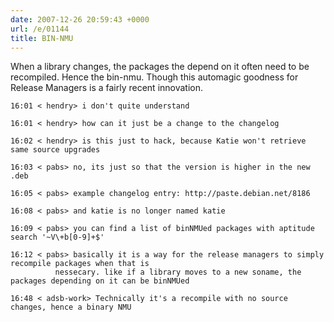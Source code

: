 ```yaml
---
date: 2007-12-26 20:59:43 +0000
url: /e/01144
title: BIN-NMU
---
```


When a library changes, the packages the depend on it often need to be recompiled. Hence the bin-nmu.
Though this automagic goodness for Release Managers is a fairly recent innovation.

	16:01 < hendry> i don't quite understand

	16:01 < hendry> how can it just be a change to the changelog

	16:02 < hendry> is this just to hack, because Katie won't retrieve same source upgrades

	16:03 < pabs> no, its just so that the version is higher in the new .deb

	16:05 < pabs> example changelog entry: http://paste.debian.net/8186

	16:08 < pabs> and katie is no longer named katie

	16:09 < pabs> you can find a list of binNMUed packages with aptitude search '~V\+b[0-9]+$'

	16:12 < pabs> basically it is a way for the release managers to simply recompile packages when that is
              nessecary. like if a library moves to a new soname, the packages depending on it can be binNMUed

	16:48 < adsb-work> Technically it's a recompile with no source changes, hence a binary NMU
